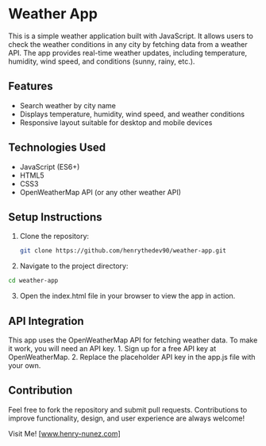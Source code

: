 # Weather App

This is a simple weather application built with JavaScript. It allows users to check the weather conditions in any city by fetching data from a weather API. The app provides real-time weather updates, including temperature, humidity, wind speed, and conditions (sunny, rainy, etc.).

## Features

- Search weather by city name
- Displays temperature, humidity, wind speed, and weather conditions
- Responsive layout suitable for desktop and mobile devices

## Technologies Used

- JavaScript (ES6+)
- HTML5
- CSS3
- OpenWeatherMap API (or any other weather API)

## Setup Instructions

1. Clone the repository:
   ```bash
   git clone https://github.com/henrythedev90/weather-app.git
   ```
2. Navigate to the project directory:

```bash
cd weather-app
```

3. Open the index.html file in your browser to view the app in action.

## API Integration

This app uses the OpenWeatherMap API for fetching weather data. To make it work, you will need an API key. 1. Sign up for a free API key at OpenWeatherMap. 2. Replace the placeholder API key in the app.js file with your own.

## Contribution

Feel free to fork the repository and submit pull requests. Contributions to improve functionality, design, and user experience are always welcome!

Visit Me! [www.henry-nunez.com]

